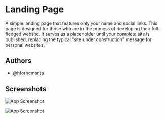 
# Landing Page

A simple landing page that features only your name and social links. This page is designed for those who are in the process of developing their full-fledged website. It serves as a placeholder until your complete site is published, replacing the typical "site under construction" message for personal websites.


## Authors

- [@hforhemanta](https://www.github.com/hforhemanta)


## Screenshots

![App Screenshot](https://imagizer.imageshack.com/img924/3126/ZfTjqH.png)

![App Screenshot](https://imagizer.imageshack.com/img923/6141/0pCbJO.png)


